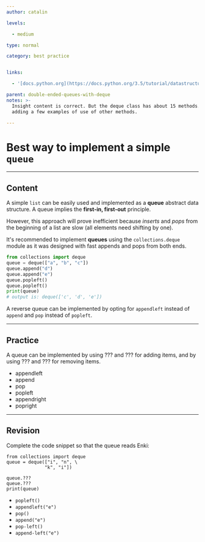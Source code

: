 ```yaml
---
author: catalin

levels:

  - medium

type: normal

category: best practice


links:

  - '[docs.python.org](https://docs.python.org/3.5/tutorial/datastructures.html#using-lists-as-queues){website}'

parent: double-ended-queues-with-deque
notes: >-
  Insight content is correct. But the deque class has about 15 methods. Suggest
  adding a few examples of use of other methods.

---
```


# Best way to implement a simple `queue`

---
## Content

A simple `list` can be easily used and implemented as a **queue** abstract data structure. A queue implies the **first-in, first-out** principle.

However, this approach will prove inefficient because *inserts* and *pops* from the beginning of a list are slow (all elements need shifting by one).

It's recommended to implement **queues** using the `collections.deque` module as it was designed with fast appends and pops from both ends.

```python
from collections import deque
queue = deque(["a", "b", "c"])
queue.append("d")
queue.append("e")
queue.popleft()
queue.popleft()
print(queue)
# output is: deque(['c', 'd', 'e'])
```

A reverse queue can be implemented by opting for `appendleft` instead of `append` and `pop` instead of `popleft`.

---
## Practice

A queue can be implemented by using ???  and ??? for adding items, and by using ??? and ??? for removing items.


* appendleft
* append
* pop
* popleft
* appendright
* popright

---
## Revision

Complete the code snippet so that the queue reads Enki:

```
from collections import deque
queue = deque(["i", "n", \
              "k", "i"])

queue.???
queue.???
print(queue)
```



* `popleft()`
* `appendleft("e")`
* `pop()`
* `append("e")`
* `pop-left()`
* `append-left("e")`

